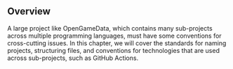## Overview

A large project like OpenGameData, which contains many sub-projects across multiple programming languages, must have some conventions for cross-cutting issues.
In this chapter, we will cover the standards for naming projects, structuring files, and conventions for technologies that are used across sub-projects, such as GitHub Actions.
